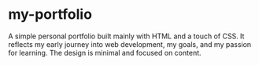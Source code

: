 # my-portfolio
A simple personal portfolio built mainly with HTML and a touch of CSS. It reflects my early journey into web development, my goals, and my passion for learning. The design is minimal and focused on content.
